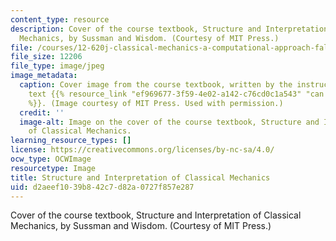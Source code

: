 ```yaml
---
content_type: resource
description: Cover of the course textbook, Structure and Interpretation of Classical
  Mechanics, by Sussman and Wisdom. (Courtesy of MIT Press.)
file: /courses/12-620j-classical-mechanics-a-computational-approach-fall-2008/d2aeef1039b842c7d82a0727f857e287_12-620jf08-th.jpg
file_size: 12206
file_type: image/jpeg
image_metadata:
  caption: Cover image from the course textbook, written by the instructors. The full
    text {{% resource_link "ef969677-3f59-4e02-a142-c76cd0c1a543" "can be found here"
    %}}. (Image courtesy of MIT Press. Used with permission.)
  credit: ''
  image-alt: Image on the cover of the course textbook, Structure and Interpretation
    of Classical Mechanics.
learning_resource_types: []
license: https://creativecommons.org/licenses/by-nc-sa/4.0/
ocw_type: OCWImage
resourcetype: Image
title: Structure and Interpretation of Classical Mechanics
uid: d2aeef10-39b8-42c7-d82a-0727f857e287
---
```

Cover of the course textbook, Structure and Interpretation of Classical Mechanics, by Sussman and Wisdom. (Courtesy of MIT Press.)